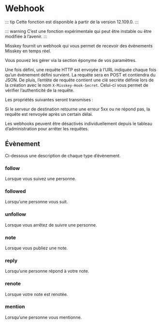 # Webhook

::: tip
Cette fonction est disponible à partir de la version 12.109.0.
:::

::: warning
C’est une fonction expérimentale qui peut être instable ou être modifiée à l’avenir.
:::

Misskey fournit un webhook qui vous permet de recevoir des évènements Misskey en temps réel.

Vous pouvez les gérer via la section éponyme de vos paramètres.

Une fois défini, une requête HTTP est envoyée à l’URL indiquée chaque fois qu’un évènement défini survient. La requête sera en POST et contiendra du JSON.
De pluis, l’entête de requête contient une clé secrète définie lors de la création avec le nom `X-Misskey-Hook-Secret`. Celui-ci vous permet de vérifier l’authenticité de la requête.

Les propriétés suivantes seront transmises :

<MkSchemaViewerItemObject :schema="{
	type: 'object',
	properties: {
		hookId: {
			type: 'string',
			description: 'Webhook ID',
		},
		userId: {
			type: 'string',
			description: 'User ID of webhook creator',
		},
		eventId: {
			type: 'string',
			description: 'Event ID',
		},
		createdAt: {
			type: 'integer',
			description: 'Date and time of event occurrence (UNIX time, ms)',
		},
		type: {
			type: 'string',
			description: 'Event type',
		},
		body: {
			type: 'object',
			description: 'Event payload',
		},
	}
}"/>

Si le serveur de destination retourne une erreur 5xx ou ne répond pas, la requête est renvoyée après un certain délai.

Les webhooks peuvent être désactivés individuellement depuis le tableau d’administration pour arrêter les requêtes.

## Évènement

Ci-dessous une description de chaque type d’évènement.

### follow

Lorsque vous suivez une personne.

<MkSchemaViewerItemObject :schema="{
	type: 'object',
	properties: {
		user: {
			$ref: 'misskey://User',
			description: 'User that is followed',
		},
	}
}"/>

### followed

Lorsqu’une personne vous suit.

<MkSchemaViewerItemObject :schema="{
	type: 'object',
	properties: {
		user: {
			$ref: 'misskey://User',
			description: 'User that is following you',
		},
	}
}"/>

### unfollow

Lorsque vous arrêtez de suivre une personne.

<MkSchemaViewerItemObject :schema="{
	type: 'object',
	properties: {
		user: {
			$ref: 'misskey://User',
			description: 'The user being unfollowed',
		},
	}
}"/>

### note

Lorsque vous publiez une note.

<MkSchemaViewerItemObject :schema="{
	type: 'object',
	properties: {
		note: {
			$ref: 'misskey://Note',
			description: 'The composed note',
		},
	}
}"/>

### reply

Lorsqu’une personne répond à votre note.

<MkSchemaViewerItemObject :schema="{
	type: 'object',
	properties: {
		note: {
			$ref: 'misskey://Note',
			description: 'The reply',
		},
	}
}"/>

### renote

Lorsque votre note est renotée.

<MkSchemaViewerItemObject :schema="{
	type: 'object',
	properties: {
		note: {
			$ref: 'misskey://Note',
			description: 'Renote',
		},
	}
}"/>

### mention

Lorsqu’une personne vous mentionne.

<MkSchemaViewerItemObject :schema="{
	type: 'object',
	properties: {
		note: {
			$ref: 'misskey://Note',
			description: 'The note that contains the mention',
		},
	}
}"/>
